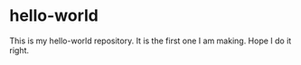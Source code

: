 # hello-world
This is my hello-world repository. It is the first one I am making. Hope I do it right.
